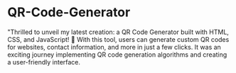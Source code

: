# QR-Code-Generator
"Thrilled to unveil my latest creation: a QR Code Generator built with HTML, CSS, and JavaScript! 🚀 With this tool, users can generate custom QR codes for websites, contact information, and more in just a few clicks. It was an exciting journey implementing QR code generation algorithms and creating a user-friendly interface. 
